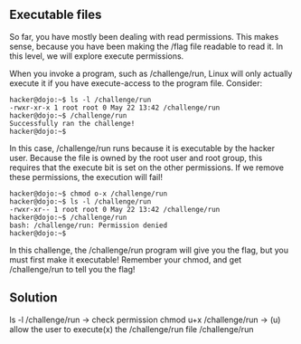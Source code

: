 ## Executable files

So far, you have mostly been dealing with read permissions. This makes sense, because you have been making the /flag file readable to read it. In this level, we will explore execute permissions.

When you invoke a program, such as /challenge/run, Linux will only actually execute it if you have execute-access to the program file. Consider:

```
hacker@dojo:~$ ls -l /challenge/run
-rwxr-xr-x 1 root root 0 May 22 13:42 /challenge/run
hacker@dojo:~$ /challenge/run
Successfully ran the challenge!
hacker@dojo:~$
```

In this case, /challenge/run runs because it is executable by the hacker user. Because the file is owned by the root user and root group, this requires that the execute bit is set on the other permissions. If we remove these permissions, the execution will fail!

```
hacker@dojo:~$ chmod o-x /challenge/run
hacker@dojo:~$ ls -l /challenge/run
-rwxr-xr-- 1 root root 0 May 22 13:42 /challenge/run
hacker@dojo:~$ /challenge/run
bash: /challenge/run: Permission denied
hacker@dojo:~$
```

In this challenge, the /challenge/run program will give you the flag, but you must first make it executable! Remember your chmod, and get /challenge/run to tell you the flag!

## Solution

ls -l /challenge/run -> check permission
chmod u+x /challenge/run -> (u) allow the user to execute(x) the /challenge/run file
/challenge/run
